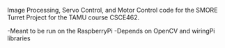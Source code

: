 Image Processing, Servo Control, and Motor Control code for the SMORE Turret Project for the TAMU course CSCE462.

-Meant to be run on the RaspberryPi
-Depends on OpenCV and wiringPi libraries
